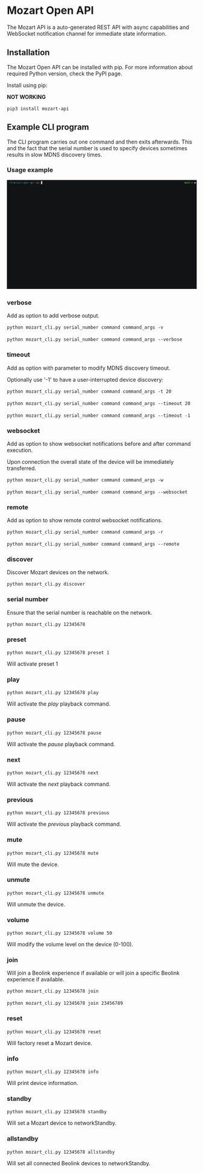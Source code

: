 # Mozart Open API

The Mozart API is a auto-generated REST API with async capabilities and WebSocket notification channel for immediate state information.

## Installation

The Mozart Open API can be installed with pip. For more information about required Python version, check the PyPI page.

Install using pip:

__NOT WORKING__

```terminal
pip3 install mozart-api
```

## Example CLI program

The CLI program carries out one command and then exits afterwards. This and the fact that the serial number is used to specify devices sometimes results in slow MDNS discovery times.

### Usage example

![example gif](docs/demo.gif)

### verbose

Add as option to add verbose output.

```terminal
python mozart_cli.py serial_number command command_args -v

python mozart_cli.py serial_number command command_args --verbose
```

### timeout

Add as option with parameter to modify MDNS discovery timeout.

Optionally use '-1' to have a user-interrupted device discovery:

```terminal
python mozart_cli.py serial_number command command_args -t 20

python mozart_cli.py serial_number command command_args --timeout 20

python mozart_cli.py serial_number command command_args --timeout -1
```

### websocket

Add as option to show websocket notifications before and after command execution.

Upon connection the overall state of the device will be immediately transferred.

```terminal
python mozart_cli.py serial_number command command_args -w

python mozart_cli.py serial_number command command_args --websocket
```

### remote

Add as option to show remote control websocket notifications.

```terminal
python mozart_cli.py serial_number command command_args -r

python mozart_cli.py serial_number command command_args --remote
```

### discover

Discover Mozart devices on the network.

```terminal
python mozart_cli.py discover
```

### serial number

Ensure that the serial number is reachable on the network.

```terminal
python mozart_cli.py 12345678
```

### preset

```terminal
python mozart_cli.py 12345678 preset 1
```

Will activate preset 1

### play

```terminal
python mozart_cli.py 12345678 play
```

Will activate the _play_ playback command.

### pause

```terminal
python mozart_cli.py 12345678 pause
```

Will activate the _pause_ playback command.

### next

```terminal
python mozart_cli.py 12345678 next
```

Will activate the _next_ playback command.

### previous

```terminal
python mozart_cli.py 12345678 previous
```

Will activate the _previous_ playback command.

### mute

```terminal
python mozart_cli.py 12345678 mute
```

Will mute the device.

### unmute

```terminal
python mozart_cli.py 12345678 unmute
```

Will unmute the device.

### volume

```terminal
python mozart_cli.py 12345678 volume 50
```

Will modify the volume level on the device (0-100).

### join

Will join a Beolink experience if available or will join a specific Beolink experience if available.

```terminal
python mozart_cli.py 12345678 join

python mozart_cli.py 12345678 join 23456789
```

### reset

```terminal
python mozart_cli.py 12345678 reset
```

Will factory reset a Mozart device.

### info

```terminal
python mozart_cli.py 12345678 info
```

Will print device information.

### standby

```terminal
python mozart_cli.py 12345678 standby
```

Will set a Mozart device to networkStandby.

### allstandby

```terminal
python mozart_cli.py 12345678 allstandby
```

Will set all connected Beolink devices to networkStandby.
